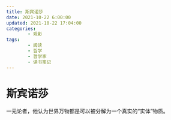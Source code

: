 ```yaml
---
title: 斯宾诺莎
date: 2021-10-22 6:00:00
updated: 2021-10-22 17:04:00
categories:
        - 观影
tags:
        - 阅读
        - 哲学
        - 哲学家
        - 读书笔记
---
```


# 斯宾诺莎

一元论者，他认为世界万物都是可以被分解为一个真实的“实体”物质。

